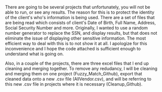 There are going to be several projects that unfortunately, you will not be able to run, or see any results. 
The reason for this is to protect the identity of the client's who's information is being used. 
There are a set of files that are being read which consists of client's Date of Birth, Full Name, Address, Social Security Number and more. Originally, I wanted to use a random number generator to replace the SSN, and display results, but that does not eliminate the issue of displaying other sensitive information. The most efficient way to deal with this is to not show it at all. I apologize for this inconvenience and I hope the code attached is sufficient enough to understand what is going on. 



Also, in a couple of the projects, there are three excel files that I end up cleaning and merging together. To remove any redudancy, I will be cleaning and merging them on one project (Fuzzy_Match_Github), export that cleaned data onto a new .csv file (AllVendor.csv), and will be referring to this new .csv file in projects where it is necessary (Cleanup_Github). 
